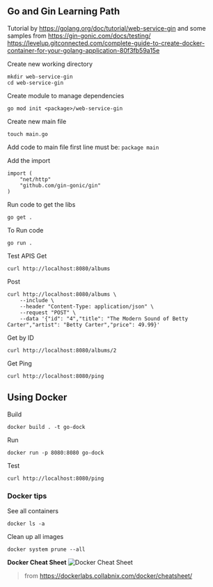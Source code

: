 ## Go and Gin Learning Path

Tutorial by https://golang.org/doc/tutorial/web-service-gin
and some samples from
https://gin-gonic.com/docs/testing/ 
https://levelup.gitconnected.com/complete-guide-to-create-docker-container-for-your-golang-application-80f3fb59a15e

Create new working directory
```
mkdir web-service-gin
cd web-service-gin
```

Create module to manage dependencies 
```
go mod init <package>/web-service-gin
```

Create new main file 
```
touch main.go
```

Add code to main file 
first line must be: `package main`

Add the import
```
import (
    "net/http"
    "github.com/gin-gonic/gin"
)
```

Run code to get the libs
```
go get .
```

To Run code
```
go run .
```

Test APIS
Get
```
curl http://localhost:8080/albums
```
Post
```
curl http://localhost:8080/albums \
    --include \
    --header "Content-Type: application/json" \
    --request "POST" \
    --data '{"id": "4","title": "The Modern Sound of Betty Carter","artist": "Betty Carter","price": 49.99}'
```

Get by ID
```
curl http://localhost:8080/albums/2
```

Get Ping
```
curl http://localhost:8080/ping
```

## Using Docker
Build
```
docker build . -t go-dock
```

Run
```
docker run -p 8080:8080 go-dock
```

Test 
```
curl http://localhost:8080/ping
```

### Docker tips

See all containers
```
docker ls -a
```

Clean up all images
```
docker system prune --all
```

**Docker Cheat Sheet**
![Docker Cheat Sheet](https://raw.githubusercontent.com/sangam14/dockercheatsheets/master/dockercheatsheet8.png)
> from https://dockerlabs.collabnix.com/docker/cheatsheet/

